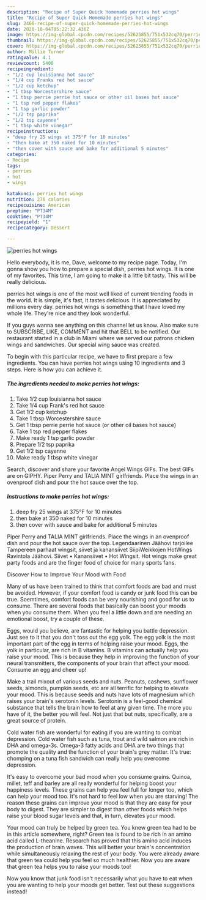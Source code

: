 ```yaml
---
description: "Recipe of Super Quick Homemade perries hot wings"
title: "Recipe of Super Quick Homemade perries hot wings"
slug: 2466-recipe-of-super-quick-homemade-perries-hot-wings
date: 2020-10-04T05:22:32.436Z
image: https://img-global.cpcdn.com/recipes/52625855/751x532cq70/perries-hot-wings-recipe-main-photo.jpg
thumbnail: https://img-global.cpcdn.com/recipes/52625855/751x532cq70/perries-hot-wings-recipe-main-photo.jpg
cover: https://img-global.cpcdn.com/recipes/52625855/751x532cq70/perries-hot-wings-recipe-main-photo.jpg
author: Millie Turner
ratingvalue: 4.1
reviewcount: 5400
recipeingredient:
- "1/2 cup louisianna hot sauce"
- "1/4 cup Franks red hot sauce"
- "1/2 cup ketchup"
- "1 tbsp Worcestershire sauce"
- "1 tbsp perrie perrie hot sauce or other oil bases hot sauce"
- "1 tsp red pepper flakes"
- "1 tsp garlic powder"
- "1/2 tsp paprika"
- "1/2 tsp cayenne"
- "1 tbsp white vinegar"
recipeinstructions:
- "deep fry 25 wings at 375°F for 10 minutes"
- "then bake at 350 naked for 10 minutes"
- "then cover with sauce and bake for additional 5 minutes"
categories:
- Recipe
tags:
- perries
- hot
- wings

katakunci: perries hot wings 
nutrition: 276 calories
recipecuisine: American
preptime: "PT34M"
cooktime: "PT34M"
recipeyield: "1"
recipecategory: Dessert

---
```



![perries hot wings](https://img-global.cpcdn.com/recipes/52625855/751x532cq70/perries-hot-wings-recipe-main-photo.jpg)

Hello everybody, it is me, Dave, welcome to my recipe page. Today, I'm gonna show you how to prepare a special dish, perries hot wings. It is one of my favorites. This time, I am going to make it a little bit tasty. This will be really delicious.

perries hot wings is one of the most well liked of current trending foods in the world. It is simple, it's fast, it tastes delicious. It is appreciated by millions every day. perries hot wings is something that I have loved my whole life. They're nice and they look wonderful.

If you guys wanna see anything on this channel let us know. Also make sure to SUBSCRIBE, LIKE, COMMENT and hit that BELL to be notified. Our restaurant started in a club in Miami where we served our patrons chicken wings and sandwiches. Our special wing sauce was created.


To begin with this particular recipe, we have to first prepare a few ingredients. You can have perries hot wings using 10 ingredients and 3 steps. Here is how you can achieve it.

<!--inarticleads1-->

##### The ingredients needed to make perries hot wings:

1. Take 1/2 cup louisianna hot sauce
1. Take 1/4 cup Frank&#39;s red hot sauce
1. Get 1/2 cup ketchup
1. Take 1 tbsp Worcestershire sauce
1. Get 1 tbsp perrie perrie hot sauce (or other oil bases hot sauce)
1. Take 1 tsp red pepper flakes
1. Make ready 1 tsp garlic powder
1. Prepare 1/2 tsp paprika
1. Get 1/2 tsp cayenne
1. Make ready 1 tbsp white vinegar


Search, discover and share your favorite Angel Wings GIFs. The best GIFs are on GIPHY. Piper Perry and TALIA MINT girlfriends. Place the wings in an ovenproof dish and pour the hot sauce over the top. 

<!--inarticleads2-->

##### Instructions to make perries hot wings:

1. deep fry 25 wings at 375°F for 10 minutes
1. then bake at 350 naked for 10 minutes
1. then cover with sauce and bake for additional 5 minutes


Piper Perry and TALIA MINT girlfriends. Place the wings in an ovenproof dish and pour the hot sauce over the top. Legendaarinen Jäähovi tarjoilee Tampereen parhaat wingsit, siivet ja kanansiivet SiipiWeikkojen HotWings Ravintola Jäähovi. Siivet • Kanansiivet • Hot Wingsit. Hot wings make great party foods and are the finger food of choice for many sports fans. 

Discover How to Improve Your Mood with Food


Many of us have been trained to think that comfort foods are bad and must be avoided. However, if your comfort food is candy or junk food this can be true. Soemtimes, comfort foods can be very nourishing and good for us to consume. There are several foods that basically can boost your moods when you consume them. When you feel a little down and are needing an emotional boost, try a couple of these.

Eggs, would you believe, are fantastic for helping you battle depression. Just see to it that you don't toss out the egg yolk. The egg yolk is the most important part of the egg in terms of helping raise your mood. Eggs, the yolk in particular, are rich in B vitamins. B vitamins can actually help you raise your mood. This is because they help in improving the function of your neural transmitters, the components of your brain that affect your mood. Consume an egg and cheer up!

Make a trail mixout of various seeds and nuts. Peanuts, cashews, sunflower seeds, almonds, pumpkin seeds, etc are all terrific for helping to elevate your mood. This is because seeds and nuts have lots of magnesium which raises your brain's serotonin levels. Serotonin is a feel-good chemical substance that tells the brain how to feel at any given time. The more you have of it, the better you will feel. Not just that but nuts, specifically, are a great source of protein.

Cold water fish are wonderful for eating if you are wanting to combat depression. Cold water fish such as tuna, trout and wild salmon are rich in DHA and omega-3s. Omega-3 fatty acids and DHA are two things that promote the quality and the function of your brain's grey matter. It's true: chomping on a tuna fish sandwich can really help you overcome depression. 

It's easy to overcome your bad mood when you consume grains. Quinoa, millet, teff and barley are all really wonderful for helping boost your happiness levels. These grains can help you feel full for longer too, which can help your mood too. It's not hard to feel low when you are starving! The reason these grains can improve your mood is that they are easy for your body to digest. They are simpler to digest than other foods which helps raise your blood sugar levels and that, in turn, elevates your mood.

Your mood can truly be helped by green tea. You knew green tea had to be in this article somewhere, right? Green tea is found to be rich in an amino acid called L-theanine. Research has proved that this amino acid induces the production of brain waves. This will better your brain's concentration while simultaneously relaxing the rest of your body. You were already aware that green tea could help you feel so much healthier. Now you are aware that green tea helps you to raise your moods too!

Now you know that junk food isn't necessarily what you have to eat when you are wanting to help your moods get better. Test out  these suggestions  instead!

